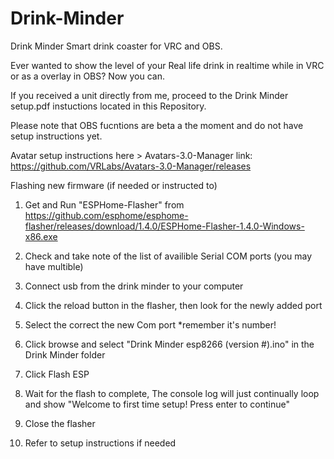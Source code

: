 # Drink-Minder
Drink Minder Smart drink coaster for VRC and OBS.

Ever wanted to show the level of your Real life drink in realtime while in VRC or as a overlay in OBS? Now you can.

If you received a unit directly from me, proceed to the Drink Minder setup.pdf instuctions located in this Repository.

Please note that OBS fucntions are beta a the moment and do not have setup instructions yet.

Avatar setup instructions here >
Avatars-3.0-Manager link: https://github.com/VRLabs/Avatars-3.0-Manager/releases


Flashing new firmware (if needed or instructed to)

1. Get and Run "ESPHome-Flasher" from https://github.com/esphome/esphome-flasher/releases/download/1.4.0/ESPHome-Flasher-1.4.0-Windows-x86.exe

2. Check and take note of the list of availible Serial COM ports (you may have multible)

3. Connect usb from the drink minder to your computer

4. Click the reload button in the flasher, then look for the newly added port

5. Select the correct the new Com port *remember it's number!

6. Click browse and select "Drink Minder esp8266 (version #).ino" in the Drink Minder folder

7. Click Flash ESP

8. Wait for the flash to complete, The console log will just continually loop and show "Welcome to first time setup! Press enter to continue"

9. Close the flasher

10. Refer to setup instructions if needed



